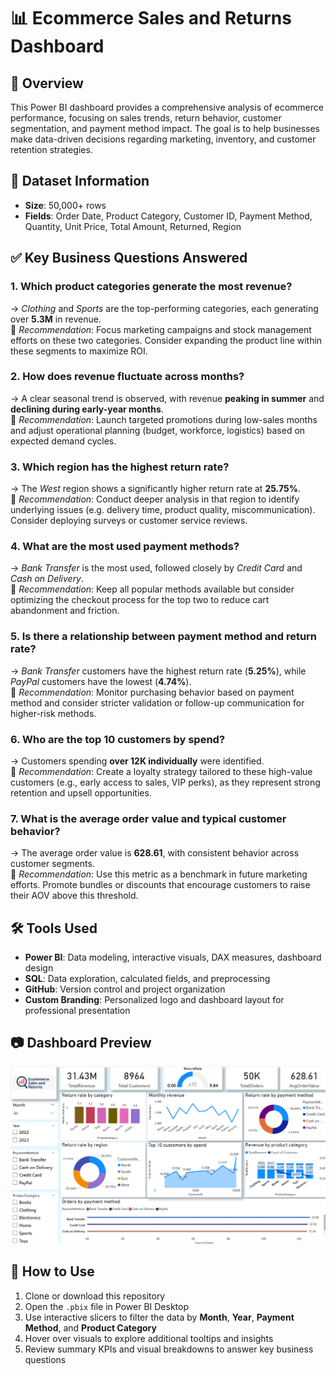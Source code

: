 <!-- SEO: E-commerce Sales Dashboard | Power BI Project | SQL Analysis | Data Analyst Portfolio | marijatech -->
# 📊 Ecommerce Sales and Returns Dashboard

## 📌 Overview  
This Power BI dashboard provides a comprehensive analysis of ecommerce performance, focusing on sales trends, return behavior, customer segmentation, and payment method impact. 
The goal is to help businesses make data-driven decisions regarding marketing, inventory, and customer retention strategies.


## 🧩 Dataset Information  
- **Size**: 50,000+ rows  
- **Fields**: Order Date, Product Category, Customer ID, Payment Method, Quantity, Unit Price, Total Amount, Returned, Region  


## ✅ Key Business Questions Answered 

### 1. Which product categories generate the most revenue?  
→ *Clothing* and *Sports* are the top-performing categories, each generating over **5.3M** in revenue.  
📌 *Recommendation*: Focus marketing campaigns and stock management efforts on these two categories. Consider expanding the product line within these segments to maximize ROI.

### 2. How does revenue fluctuate across months?  
→ A clear seasonal trend is observed, with revenue **peaking in summer** and **declining during early-year months**.  
📌 *Recommendation*: Launch targeted promotions during low-sales months and adjust operational planning (budget, workforce, logistics) based on expected demand cycles.

### 3. Which region has the highest return rate?  
→ The *West* region shows a significantly higher return rate at **25.75%**.  
📌 *Recommendation*: Conduct deeper analysis in that region to identify underlying issues (e.g. delivery time, product quality, miscommunication). Consider deploying surveys or customer service reviews.

### 4. What are the most used payment methods?  
→ *Bank Transfer* is the most used, followed closely by *Credit Card* and *Cash on Delivery*.  
📌 *Recommendation*: Keep all popular methods available but consider optimizing the checkout process for the top two to reduce cart abandonment and friction.

### 5. Is there a relationship between payment method and return rate?  
→ *Bank Transfer* customers have the highest return rate (**5.25%**), while *PayPal* customers have the lowest (**4.74%**).  
📌 *Recommendation*: Monitor purchasing behavior based on payment method and consider stricter validation or follow-up communication for higher-risk methods.

### 6. Who are the top 10 customers by spend?  
→ Customers spending **over 12K individually** were identified.  
📌 *Recommendation*: Create a loyalty strategy tailored to these high-value customers (e.g., early access to sales, VIP perks), as they represent strong retention and upsell opportunities.

### 7. What is the average order value and typical customer behavior?  
→ The average order value is **628.61**, with consistent behavior across customer segments.  
📌 *Recommendation*: Use this metric as a benchmark in future marketing efforts. Promote bundles or discounts that encourage customers to raise their AOV above this threshold.


## 🛠️ Tools Used  
- **Power BI**: Data modeling, interactive visuals, DAX measures, dashboard design  
- **SQL**: Data exploration, calculated fields, and preprocessing  
- **GitHub**: Version control and project organization  
- **Custom Branding**: Personalized logo and dashboard layout for professional presentation


## 📷 Dashboard Preview  
![Dashboard Preview](dashboard/ecommerce_dashboard.png)



## 🚀 How to Use  
1. Clone or download this repository  
2. Open the `.pbix` file in Power BI Desktop  
3. Use interactive slicers to filter the data by **Month**, **Year**, **Payment Method**, and **Product Category**  
4. Hover over visuals to explore additional tooltips and insights  
5. Review summary KPIs and visual breakdowns to answer key business questions



